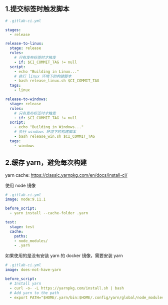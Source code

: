 ## 1.提交标签时触发脚本

```yaml
# .gitlab-ci.yml

stages:
  - release

release-to-linux:
  stage: release
  rules:
    # 只有发布标签时才触发
    - if: $CI_COMMIT_TAG != null
  script:
    - echo "Building in Linux..."
    # 执行 linux 环境下的构建脚本
    - bash release_linux.sh $CI_COMMIT_TAG
  tags:
    - linux

release-to-windows:
  stage: release
  rules:
    # 只有发布标签时才触发
    - if: $CI_COMMIT_TAG != null
  script:
    - echo "Building in Windows..."
    # 执行 windows 环境下的构建脚本
    - bash release_win.sh $CI_COMMIT_TAG
  tags:
    - windows
```

## 2.缓存 yarn，避免每次构建

yarn cache: https://classic.yarnpkg.com/en/docs/install-ci/

使用 node 镜像

```yaml
# .gitlab-ci.yml
image: node:9.11.1

before_script:
  - yarn install --cache-folder .yarn

test:
  stage: test
  cache:
    paths:
    - node_modules/
    - .yarn
```

如果使用的是没有安装 yarn 的 docker 镜像，需要安装 yarn

```yaml
# .gitlab-ci.yml
image: does-not-have-yarn

before_script:
  # Install yarn
  - curl -o- -L https://yarnpkg.com/install.sh | bash
  # Add yarn to the path
  - export PATH="$HOME/.yarn/bin:$HOME/.config/yarn/global/node_modules/.bin:$PATH"
```